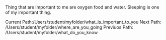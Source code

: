 Thing that are important to me are oxygen food and water. Sleeping is 
one of my important thing. 


Current Path:/Users/student/myfolder/what_is_important_to_you
Next Path: /Users/student/myfolder/where_are_you_going
Previuos Path: /Users/student/myfolder/what_do_you_know
  

